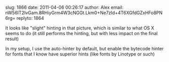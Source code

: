 slug:    1866
date:    2011-04-06 00:26:17
author:  Alex
email:   nW56IT2IvGam.8RHiyGrm4W3cNGGt.Lkm0+Ne7zId+4T6XGfdGZxHFo8PN6rg=
replyto: 1864

It looks like "slight" hinting in that picture, which is similar to
what OS X seems to do (it still performs the hinting, but with less
impact on the final result)

In my setup, I use the auto-hinter by default, but enable the bytecode
hinter for fonts that I know have superior hints (like fonts by
Linotype or such)
